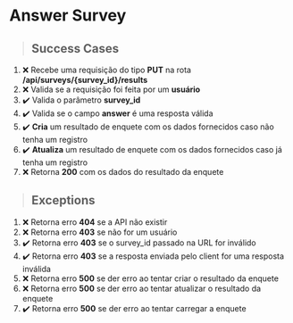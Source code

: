 # Answer Survey

> ## Success Cases

1. :x: Recebe uma requisição do tipo **PUT** na rota **/api/surveys/{survey_id}/results**
2. :x: Valida se a requisição foi feita por um **usuário**
3. :heavy_check_mark: Valida o parâmetro **survey_id**
4. :heavy_check_mark: Valida se o campo **answer** é uma resposta válida
5. :heavy_check_mark: **Cria** um resultado de enquete com os dados fornecidos caso não tenha um registro
6. :heavy_check_mark: **Atualiza** um resultado de enquete com os dados fornecidos caso já tenha um registro
7. :x: Retorna **200** com os dados do resultado da enquete

> ## Exceptions

1. :x: Retorna erro **404** se a API não existir
2. :x: Retorna erro **403** se não for um usuário
3. :heavy_check_mark: Retorna erro **403** se o survey_id passado na URL for inválido
4. :heavy_check_mark: Retorna erro **403** se a resposta enviada pelo client for uma resposta inválida
5. :x: Retorna erro **500** se der erro ao tentar criar o resultado da enquete
6. :x: Retorna erro **500** se der erro ao tentar atualizar o resultado da enquete
7. :heavy_check_mark: Retorna erro **500** se der erro ao tentar carregar a enquete